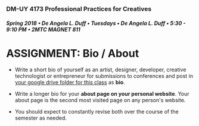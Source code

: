 ### DM-UY 4173 Professional Practices for Creatives
##### Spring 2018 • De Angela L. Duff • Tuesdays • De Angela L. Duff • 5:30 - 9:10 PM • 2MTC MAGNET 811

# ASSIGNMENT: Bio / About

* Write a short bio of yourself as an artist, designer, developer, creative technologist or entrepreneur for submissions to conferences and post in [your google drive folder for this class](deliverables.md) as **bio**.

* Write a longer bio for your **about page on your personal website**. Your about page is the second most visited page on any person's website.

* You should expect to constantly revise both over the course of the semester as needed. 


